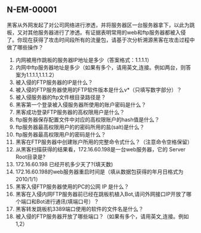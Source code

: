 N-EM-00001
---
黑客从外网发起了对公司网络进行渗透，并将服务器区一台服务器拿下，以此为跳板，又对其他服务器进行了渗透。有证据表明常用的web和ftp服务器都被入侵了。你现在获得了攻击时间段所有的流量包，请基于次分析溯源黑客在攻击过程中做了哪些操作？
1. 内网被用作跳板的服务器IP地址是多少（答案格式：1.1.1.1）
2. 内网中ftp服务器地址是多少（如果有多个，请用英文,连接。例如两台，则答案为1.1.1.1,1.1.1.2）
3. 被入侵的FTP服务器的IP是什么？
4. 被入侵的FTP服务器使用的FTP软件版本是什么v*（只填写数字部分）？
5. 被入侵服务器的ftp文件根目录路径是？
6. 黑客第一个登录被入侵服务器所使用的账户密码是什么？
7. 黑客成功登录FTP服务器的高权限用户是什么？
8. ftp服务器保存配置文件中对应的高权限账户的hash值是什么？
9. ftp服务器最高权限用户的的密码所用的盐(salt)是什么？
10. ftp服务器最高权限用户的密码是什么？
11. 黑客在FTP服务器中创建账户所用的完整命令式什么？（注意命令空格保留）
12. 从黑客扫描获得的结果看，172.16.60.198是一台web服务器，它的 Server Root目录是?
13. 172.16.60.198 已经开机多少天了?(填天数)
14. 172.16.60.198的web服务器重启时间是（填从数据包获得的年月日格式为2010/1/1）
15. 黑客入侵FTP服务器使用的PC的公网 IP 是什么？
16. 黑客在入侵内网FTP服务器前已经在跳板机植入Bot,请问外网接口IP开放了哪个端口和Bot进行通讯(填端口号）？
17. 黑客转发跳板机3389端口使用的软件的文件名是什么？
18. 被入侵的FTP服务器开放了哪些端口？（如果有多个，请用英文,连接。例如1,2）
